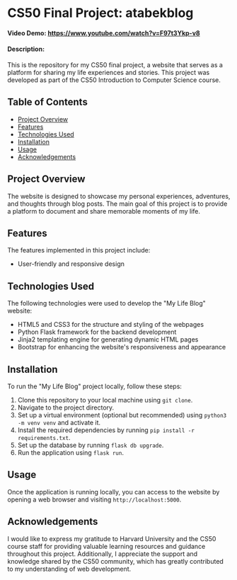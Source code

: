 # CS50 Final Project: atabekblog

#### Video Demo:  <https://www.youtube.com/watch?v=F97t3Ykp-v8>
#### Description:

This is the repository for my CS50 final project, a website that serves as a platform for sharing my life experiences and stories. This project was developed as part of the CS50 Introduction to Computer Science course.

## Table of Contents

- [Project Overview](#project-overview)
- [Features](#features)
- [Technologies Used](#technologies-used)
- [Installation](#installation)
- [Usage](#usage)
- [Acknowledgements](#acknowledgements)

## Project Overview

The website is designed to showcase my personal experiences, adventures, and thoughts through blog posts. The main goal of this project is to provide a platform to document and share memorable moments of my life.

## Features

The features implemented in this project include:

- User-friendly and responsive design

## Technologies Used

The following technologies were used to develop the "My Life Blog" website:

- HTML5 and CSS3 for the structure and styling of the webpages
- Python Flask framework for the backend development
- Jinja2 templating engine for generating dynamic HTML pages
- Bootstrap for enhancing the website's responsiveness and appearance

## Installation

To run the "My Life Blog" project locally, follow these steps:

1. Clone this repository to your local machine using `git clone`.
2. Navigate to the project directory.
3. Set up a virtual environment (optional but recommended) using `python3 -m venv venv` and activate it.
4. Install the required dependencies by running `pip install -r requirements.txt`.
5. Set up the database by running `flask db upgrade`.
6. Run the application using `flask run`.

## Usage

Once the application is running locally, you can access to the website by opening a web browser and visiting `http://localhost:5000`.

## Acknowledgements

I would like to express my gratitude to Harvard University and the CS50 course staff for providing valuable learning resources and guidance throughout this project. Additionally, I appreciate the support and knowledge shared by the CS50 community, which has greatly contributed to my understanding of web development.

